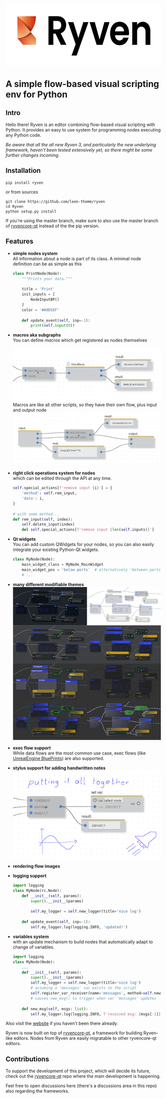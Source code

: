 <p align="center">
  <img src="./Ryven/resources/pics/logo.png" alt="drawing" height="200"/>
</p>

# A simple flow-based visual scripting env for Python

## Intro

Hello there! Ryven is an editor combining flow-based visual scripting with Python. It provides an easy to use system for programming nodes executing any Python code.

*Be aware that all the all new Ryven 3, and particularly the new underlying framework, haven't been tested extensively yet, so there might be some further changes incoming.*

## Installation

```
pip install ryven
```

or from sources
```
git clone https://github.com/leon-thomm/ryven
cd Ryven
python setup.py install
```

If you're using the master branch, make sure to also use the master branch of [ryvencore-qt](https://github.com/leon-thomm/ryvencore-qt) instead of the the pip version.

## Features

- **simple nodes system**  
All information about a node is part of its class. A minimal node definition can be as simple as this

    ```python
    class PrintNode(Node):
        """Prints your data."""

        title = 'Print'
        init_inputs = [
            NodeInputBP()
        ]
        color = '#A9D5EF'
    
        def update_event(self, inp=-1):
            print(self.input(0))
    ```
- **macros aka subgraphs**  
You can define *macros* which get registered as nodes themselves

    ![](./docs/img/macro.png)
    Macros are like all other scripts, so they have their own flow, plus input and output node
    ![](./docs/img/macro2.png)
- **right click operations system for nodes**  
which can be edited through the API at any time.
    ```python
    self.special_actions[f'remove input {i}'] = {
        'method': self.rem_input,
        'data': i,
    }

    # with some method...
    def rem_input(self, index):
        self.delete_input(index)
        del self.special_actions[f'remove input {len(self.inputs)}']
    ```
- **Qt widgets**  
You can add custom QWidgets for your nodes, so you can also easily integrate your existing Python-Qt widgets.
    ```python
    class MyNode(Node):
        main_widget_class = MyNode_MainWidget
        main_widget_pos = 'below ports'  # alternatively 'between ports'
        # ...
    ```
<!-- - **convenience GUI classes** -->
- **many different modifiable themes**  
![](./docs/img/themes_1_merged.png)
- **exec flow support**  
While data flows are the most common use case, exec flows (like [UnrealEngine BluePrints](https://docs.unrealengine.com/4.26/en-US/ProgrammingAndScripting/Blueprints/)) are also supported.
- **stylus support for adding handwritten notes**  
![](./docs/img/stylus_light.png)
- **rendering flow images**  
- **logging support**  
    ```python
    import logging
    class MyNode(rc.Node):
        def __init__(self, params):
            super().__init__(params)

            self.my_logger = self.new_logger(title='nice log')
        
        def update_event(self, inp=-1):
            self.my_logger.log(logging.INFO, 'updated!')
    ```
- **variables system**  
with an update mechanism to build nodes that automatically adapt to change of variables.

    ```python
    import logging
    class MyNode(Node):
        ...
        def __init__(self, params):
            super().__init__(params)
            self.my_logger = self.new_logger(title='nice log')
            # assuming a 'messages' var exists in the script
            self.register_var_receiver(name='messages', method=self.new_msg)
            # causes new_msg() to trigger when var 'messages' updates
        
        def new_msg(self, msgs: list):
            self.my_logger.log(logging.INFO, f'received msg: {msgs[-1]}')
    ```

Also visit the [website](https://ryven.org) if you haven't been there already.

Ryven is now built on top of [ryvencore-qt](https://github.com/leon-thomm/ryvencore-qt), a framework for building Ryven-like editors. Nodes from Ryven are easily migratable to other ryvencore-qt editors.

## Contributions

To support the development of this project, which will decide its future, check out the [ryvencore-qt](https://github.com/leon-thomm/ryvencore-qt) repo where the main development is happening.

Feel free to open discussions here (there's a discussions area in this repo) also regarding the frameworks.
